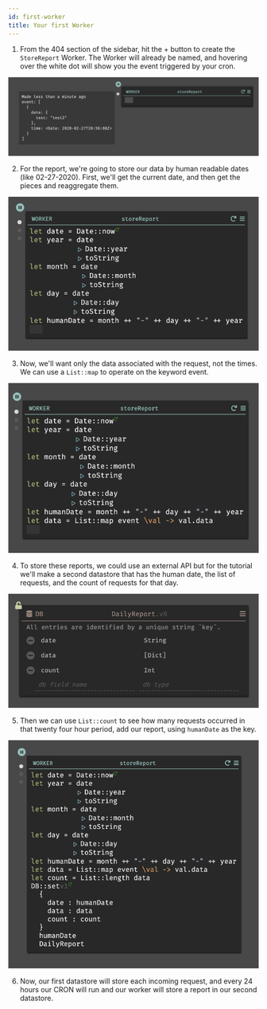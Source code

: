 ```yaml
---
id: first-worker
title: Your first Worker
---
```


1. From the 404 section of the sidebar, hit the + button to create the `StoreReport` Worker. The Worker will already be named, and hovering over the white dot will show you the event triggered by your cron.

![assets/gettingstarted/newworker.png](assets/gettingstarted/newworker.png)

2. For the report, we're going to store our data by human readable dates (like 02-27-2020). First, we'll get the current date, and then get the pieces and reaggregate them.

![assets/gettingstarted/humandate.png](assets/gettingstarted/humandate.png)

3. Now, we'll want only the data associated with the request, not the times. We can use a `List::map` to operate on the keyword event.

![assets/gettingstarted/dataonly.png](assets/gettingstarted/dataonly.png)

4. To store these reports, we could use an external API but for the tutorial we'll make a second datastore that has the human date, the list of requests, and the count of requests for that day.

![assets/gettingstarted/seconddatastore.png](assets/gettingstarted/seconddatastore.png)

5. Then we can use `List::count` to see how many requests occurred in that twenty four hour period, add our report, using `humanDate` as the key.

![assets/gettingstarted/dbsetworker.png](assets/gettingstarted/dbsetworker.png)

6. Now, our first datastore will store each incoming request, and every 24 hours our CRON will run and our worker will store a report in our second datastore.